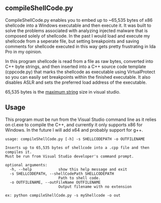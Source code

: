## compileShellCode.py

CompileShellCode.py enables you to embed up to ~65,535 bytes of x86 shellcode into a Windows executable and then execute it. It was built to solve the problems associated with analyzing injected malware that is composed solely of shellcode. In the past I would load and execute my shellcode from a seperate file, but setting breakpoints and saving comments for shellcode executed in this way gets pretty frustrating in Ida Pro in my opinion.

In this program shellcode is read from a file as raw bytes, converted into C++ byte strings, and then inserted into a C++ source code template (cppcode.py) that marks the shellcode as executable using VirtualProtect so you can easily set breakpoints within the finished executable. It also disables ASLR and sets the preferred load address of the executable. 

65,535 bytes is the [maximum string](https://msdn.microsoft.com/en-us/library/sx08afx2.aspx) size in visual studio.

## Usage

This program must be run from the Visual Studio command line as it relies on cl.exe to compile the C++, and currently it only supports x86 for Windows. In the future I will add x64 and probably support for g++.

```
usage: compileShellCode.py [-h] -s SHELLCODEPATH -o OUTFILENAME

Inserts up to 65,535 bytes of shellcode into a .cpp file and then compiles it.
Must be run from Visual Studio developer's command prompt.

optional arguments:
  -h, --help            show this help message and exit
  -s SHELLCODEPATH, --shellCodePath SHELLCODEPATH
                        Path to shell code.
  -o OUTFILENAME, --outFileName OUTFILENAME
                        Output filename with no extension

ex: python compileShellCode.py -s myShellcode -o out
```

